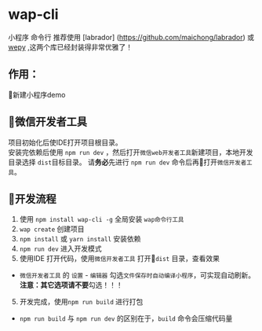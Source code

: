 # wap-cli

小程序 命令行
推荐使用 [labrador] (https://github.com/maichong/labrador) 或 [wepy](https://github.com/wepyjs/wepy) ,这两个库已经封装得非常优雅了！

## 作用：
新建小程序demo

## 微信开发者工具
项目初始化后使IDE打开项目根目录。  
安装完依赖后使用 `npm run dev` ，然后打开`微信web开发者工具`新建项目，本地开发目录选择 `dist`目标目录。
请**务必**先进行 `npm run dev` 命令后再打开`微信开发者工具`。

## 开发流程
1. 使用 `npm install wap-cli -g` 全局安装 `wap命令行工具`
1. `wap create` 创建项目
2. `npm install` 或 `yarn install` 安装依赖
3. `npm run dev` 进入开发模式
4. 使用IDE 打开代码，使用`微信开发者工具` 打开`dist` 目录，查看效果
  - `微信开发者工具` 的 `设置` - `编辑器` 勾选`文件保存时自动编译小程序`，可实现自动刷新。**注意：**其它选项请**不要**勾选！！！
5. 开发完成，使用`npm run build` 进行打包  
 - `npm run build` 与 `npm run dev` 的区别在于，`build` 命令会压缩代码量
